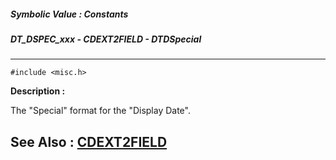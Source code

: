 ##### Symbolic Value : Constants
##### DT_DSPEC_xxx - CDEXT2FIELD - DTDSpecial
---
```
#include <misc.h>
```
**Description :**

The "Special" format for the "Display Date".

**See Also :**
[CDEXT2FIELD](/domino-c-api-docs/reference/Data/CDEXT2FIELD)
---
